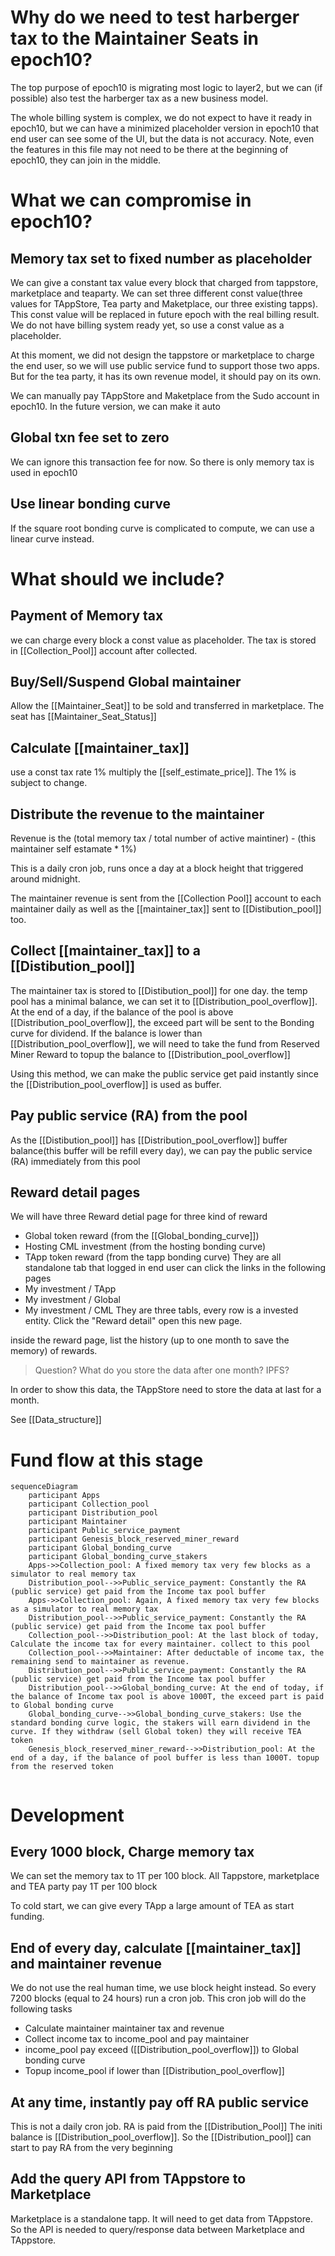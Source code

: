 # Why do we need to test harberger tax to the Maintainer Seats in epoch10?
The top purpose of epoch10 is migrating most logic to layer2, but we can (if possible) also test the harberger tax as a new business model.

The whole billing system is complex, we do not expect to have it ready in epoch10, but we can have a minimized placeholder version in epoch10 that end user can see some of the UI, but the data is not accuracy. Note, even the features in this file may not need to be there at the beginning of epoch10, they can join in the middle.

# What we can compromise in epoch10?
## Memory tax set to fixed number as placeholder
We can give a constant tax value every block that charged from tappstore, marketplace and teaparty. We can set three different const value(three values for TAppStore, Tea party and Maketplace, our three existing tapps). This const value will be replaced in future epoch with the real billing result. We do not have billing system ready yet, so use a const value as a placeholder.

At this moment, we did not design the tappstore or marketplace to charge the end user, so we will use public service fund to support those two apps. But for the tea party, it has its own revenue model, it should pay on its own.

We can manually pay TAppStore and Maketplace from the Sudo account in epoch10. In the future version, we can make it auto
## Global txn fee set to zero
We can ignore this transaction fee for now. So there is only memory tax is used in epoch10

## Use linear bonding curve
If the square root bonding curve is complicated to compute, we can use a linear curve instead.

# What should we include?
## Payment of Memory tax
we can charge every block a const value as placeholder. The tax is stored in [[Collection_Pool]] account after collected. 
## Buy/Sell/Suspend Global maintainer
Allow the [[Maintainer_Seat]] to be sold and transferred in marketplace. The seat has [[Maintainer_Seat_Status]]
## Calculate [[maintainer_tax]] 
use a const tax rate 1% multiply the [[self_estimate_price]]. The 1% is subject to change.
## Distribute the revenue to the maintainer
Revenue is the (total memory tax / total number of active maintiner) - (this maintainer self estamate * 1%)

This is a daily cron job, runs once a day at a block height that triggered around midnight.

The maintainer revenue is sent from the [[Collection Pool]] account to each maintainer daily as well as the [[maintainer_tax]] sent to [[Distibution_pool]] too.

## Collect [[maintainer_tax]] to a [[Distibution_pool]]
The maintainer tax is stored to [[Distibution_pool]] for one day. 
the temp pool has a minimal balance, we can set it to [[Distribution_pool_overflow]]. 
At the end of a day, if the balance of the pool is above [[Distribution_pool_overflow]], the exceed part will be sent to the Bonding curve for dividend.
If the balance is lower than [[Distribution_pool_overflow]], we will need to take the fund from Reserved Miner Reward to topup the balance to [[Distribution_pool_overflow]]

Using this method, we can make the public service get paid instantly since the [[Distribution_pool_overflow]] is used as buffer.

## Pay public service (RA) from the pool
As the [[Distibution_pool]] has [[Distribution_pool_overflow]] buffer balance(this buffer will be refill every day), we can pay the public service (RA) immediately from this pool

## Reward detail pages
We will have three Reward detial page for three kind of reward
- Global token reward (from the [[Global_bonding_curve]])
- Hosting CML investment (from the hosting bonding curve)
- TApp token reward (from the tapp bonding curve)
They are all standalone tab that logged in end user can click the links in the following pages
- My investment / TApp
- My investment / Global 
- My investment / CML
They are three tabls, every row is a invested entity. Click the "Reward detail" open this new page.

inside the reward page, list the history (up to one month to save the memory) of rewards.

> Question? What do you store the data after one month? IPFS?

In order to show this data, the TAppStore need to store the data at last for a month.

See [[Data_structure]]
# Fund flow at this stage
```mermaid
sequenceDiagram  
    participant Apps  
    participant Collection_pool  
    participant Distribution_pool
    participant Maintainer
    participant Public_service_payment
    participant Genesis_block_reserved_miner_reward
    participant Global_bonding_curve
    participant Global_bonding_curve_stakers
    Apps->>Collection_pool: A fixed memory tax very few blocks as a simulator to real memory tax
	Distribution_pool-->>Public_service_payment: Constantly the RA (public service) get paid from the Income tax pool buffer
    Apps->>Collection_pool: Again, A fixed memory tax very few blocks as a simulator to real memory tax
	Distribution_pool-->>Public_service_payment: Constantly the RA (public service) get paid from the Income tax pool buffer
    Collection_pool-->>Distribution_pool: At the last block of today, Calculate the income tax for every maintainer. collect to this pool
    Collection_pool-->>Maintainer: After deductable of income tax, the remaining send to maintainer as revenue.
	Distribution_pool-->>Public_service_payment: Constantly the RA (public service) get paid from the Income tax pool buffer
	Distribution_pool-->>Global_bonding_curve: At the end of today, if the balance of Income tax pool is above 1000T, the exceed part is paid to Global bonding curve
	Global_bonding_curve-->>Global_bonding_curve_stakers: Use the standard bonding curve logic, the stakers will earn dividend in the curve. If they withdraw (sell Global token) they will receive TEA token
	Genesis_block_reserved_miner_reward-->>Distribution_pool: At the end of a day, if the balance of pool buffer is less than 1000T. topup from the reserved token
    
```

# Development
## Every 1000 block, Charge memory tax
We can set the memory tax to 1T per 100 block.
All Tappstore, marketplace and TEA party pay 1T per 100 block

To cold start, we can give every TApp a large amount of TEA as start funding.
## End of every day, calculate [[maintainer_tax]]  and maintainer revenue
We do not use the real human time, we use block height instead. So every 7200 blocks (equal to 24 hours) run a cron job. This cron job will do the following tasks
- Calculate maintainer maintainer tax and revenue
- Collect income tax to income_pool and pay maintainer
- income_pool pay exceed ([[Distribution_pool_overflow]]) to Global bonding curve
- Topup income_pool if lower than [[Distribution_pool_overflow]]
## At any time, instantly pay off RA public service
This is not a daily cron job. RA is paid from the [[Distribution_Pool]]
The initi balance is [[Distribution_pool_overflow]]. So the [[Distribution_pool]] can start to pay RA from the very beginning
## Add the query API from TAppstore to Marketplace 
Marketplace is a standalone tapp. It will need to get data from TAppstore. So the API is needed to query/response data between Marketplace and TAppstore.
